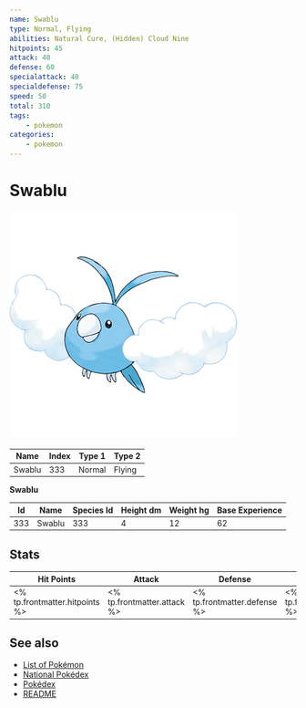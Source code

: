 ```yaml
---
name: Swablu
type: Normal, Flying
abilities: Natural Cure, (Hidden) Cloud Nine
hitpoints: 45
attack: 40
defense: 60
specialattack: 40
specialdefense: 75
speed: 50
total: 310
tags:
    - pokemon
categories:
    - pokemon
---
```


# Swablu


![Swablu](images/333.png)

| **Name** | **Index** | **Type 1** | **Type 2** |
|----|----|----|----|
| Swablu | 333 | Normal | Flying  |

**Swablu** 




| **Id** | **Name** | **Species Id** | **Height dm** | **Weight hg** | **Base Experience** |
|--------|----------|----------------|------------|------------|---------------------|
| 333 | Swablu | 333 | 4 | 12 | 62 |



## Stats

| **Hit Points** | **Attack** | **Defense** | **Special Attack** | **Special Defense** | **Speed** | **Total** |
|----------------|------------|-------------|--------------------|---------------------|-----------|-----------|
| <% tp.frontmatter.hitpoints %> | <% tp.frontmatter.attack %> | <% tp.frontmatter.defense %> | <% tp.frontmatter.specialattack %> | <% tp.frontmatter.specialdefense %> | <% tp.frontmatter.speed %> | <% tp.frontmatter.total %> |

## See also

- [List of Pokémon](../pokemon.md)
- [National Pokédex](../national_pokedex.md)
- [Pokédex](../pokedex.md)
- [README](../README.md)
